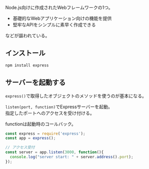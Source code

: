 Node.js向けに作成されたWebフレームワークの1つ。

* 基礎的なWebアプリケーション向けの機能を提供
* 堅牢なAPIをシンプルに素早く作成できる

などが謳われている。

## インストール
```bash
npm install express
```

## サーバーを起動する
`express()`で取得したオブジェクトのメソッドを使うのが基本になる。

`listen(port, function)`でExpressサーバーを起動。  
指定したポートへのアクセスを受け付ける。

functionは起動時のコールバック。
```javascript
const express = require('express');
const app = express();

// アクセス受付
const server = app.listen(3000, function(){
  console.log("server start: " + server.address().port);
});
```